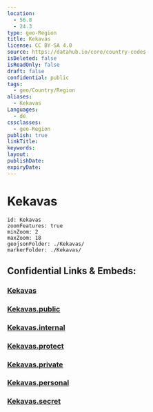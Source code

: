 ```yaml
---
location:
  - 56.8
  - 24.3
type: geo-Region
title: Kekavas
license: CC BY-SA 4.0
source: https://datahub.io/core/country-codes
isDeleted: false
isReadOnly: false
draft: false
confidential: public
tags:
  - geo/Country/Region
aliases:
  - Kekavas
Languages:
  - de
cssclasses:
  - geo-Region
publish: true
linkTitle:
keywords:
layout:
publishDate:
expiryDate:
---
```


# Kekavas

```leaflet
id: Kekavas
zoomFeatures: true 
minZoom: 2 
maxZoom: 18
geojsonFolder: ./Kekavas/
markerFolder: ./Kekavas/
```


## Confidential Links & Embeds: 

### [Kekavas](/_Standards/Earth/Continent/Europe/Europe~North/Latvia/Counties/Kekavas.md) 

### [Kekavas.public](/_public/Earth/Continent/Europe/Europe~North/Latvia/Counties/Kekavas.public.md) 

### [Kekavas.internal](/_internal/Earth/Continent/Europe/Europe~North/Latvia/Counties/Kekavas.internal.md) 

### [Kekavas.protect](/_protect/Earth/Continent/Europe/Europe~North/Latvia/Counties/Kekavas.protect.md) 

### [Kekavas.private](/_private/Earth/Continent/Europe/Europe~North/Latvia/Counties/Kekavas.private.md) 

### [Kekavas.personal](/_personal/Earth/Continent/Europe/Europe~North/Latvia/Counties/Kekavas.personal.md) 

### [Kekavas.secret](/_secret/Earth/Continent/Europe/Europe~North/Latvia/Counties/Kekavas.secret.md)

